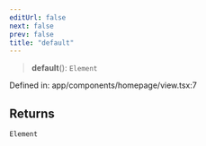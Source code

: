 ```yaml
---
editUrl: false
next: false
prev: false
title: "default"
---
```


> **default**(): `Element`

Defined in: app/components/homepage/view.tsx:7

## Returns

`Element`
